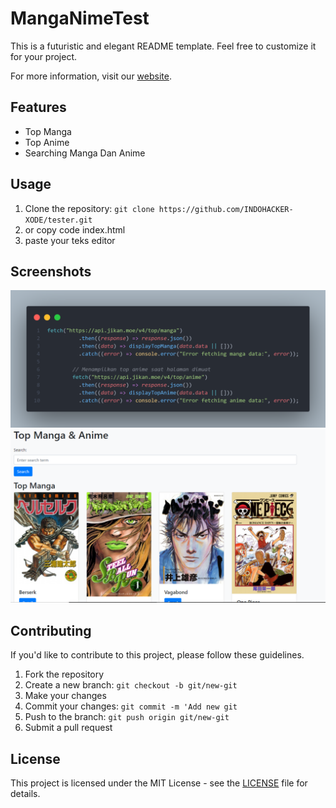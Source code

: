 # MangaNimeTest

This is a futuristic and elegant README template. Feel free to customize it for your project.

For more information, visit our [website](https://manganimetest.netlify.app/).

## Features

- Top Manga
- Top Anime
- Searching Manga Dan Anime

## Usage

1. Clone the repository: `git clone https://github.com/INDOHACKER-XODE/tester.git`
2. or copy code index.html
3. paste your teks editor

## Screenshots

![Screenshot 1](code.png)
![Screenshot 2](ss.png)

## Contributing

If you'd like to contribute to this project, please follow these guidelines.

1. Fork the repository
2. Create a new branch: `git checkout -b git/new-git`
3. Make your changes
4. Commit your changes: `git commit -m 'Add new git`
5. Push to the branch: `git push origin git/new-git`
6. Submit a pull request

## License

This project is licensed under the MIT License - see the [LICENSE](LICENSE) file for details.
